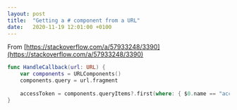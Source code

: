 ```yaml
---
layout: post
title:  "Getting a # component from a URL"
date:   2020-11-19 12:01:00 +0100
---
```


From [https://stackoverflow.com/a/57933248/3390](https://stackoverflow.com/a/57933248/3390)

```swift
func HandleCallback(url: URL) {
    var components = URLComponents()
    components.query = url.fragment
    
    accessToken = components.queryItems?.first(where: { $0.name == "access_token"})?.value
}
```